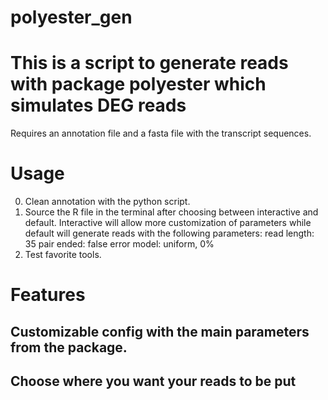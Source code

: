 # polyester_gen

# This is a script to generate reads with package polyester which simulates DEG reads

Requires an annotation file and a fasta file with the transcript sequences. 

# Usage
0) Clean annotation with the python script. 
1) Source the R file in the terminal after choosing between interactive and default. 
Interactive will allow more customization of parameters while default will generate reads with the following parameters:
read length: 35
pair ended: false
error model: uniform, 0%
2) Test favorite tools. 

# Features
## Customizable config with the main parameters from the package. 
## Choose where you want your reads to be put